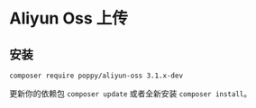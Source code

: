 # Aliyun Oss 上传

## 安装

```
composer require poppy/aliyun-oss 3.1.x-dev
```

更新你的依赖包 `composer update` 或者全新安装 `composer install`。